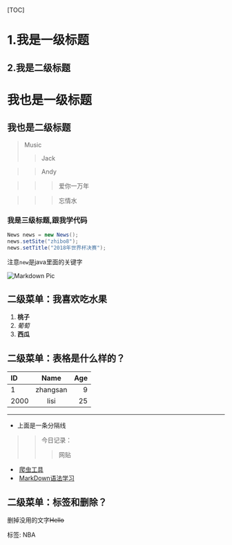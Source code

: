 [TOC]
# 1.我是一级标题
## 2.我是二级标题
我也是一级标题
============

我也是二级标题
------------
> Music
>> Jack

>> Andy

>>> 爱你一万年

>>> 忘情水

### 我是三级标题,跟我学代码

``` java
News news = new News();
news.setSite("zhibo8");
news.setTitle("2018年世界杯决赛");
```
注意``new``是java里面的关键字

![Markdown Pic](http://common.cnblogs.com/images/banner/banner-q-20170208.png, "flow on me.")

二级菜单：我喜欢吃水果
------
1. **桃子**
2. *葡萄*
3. __西瓜__

二级菜单：表格是什么样的？
------

|   ID   |   Name   |   Age   |
|:------|:------:   |------:  |
|  1    | zhangsan  | 9    |
| 2000  | lisi      |  25    |

-------------------------
- 上面是一条分隔线

>>今日记录：
>>>网贴
+  [爬虫工具](http://www.cnblogs.com/ityouknow/p/5446199.html "抓取某一个网站的全部资源")
+  [MarkDown语法学习](http://www.cnblogs.com/crazyant007/p/4220066.html, "MarkDown学习")

二级菜单：标签和删除？
-------
删掉没用的文字~~Hello~~

标签: NBA

